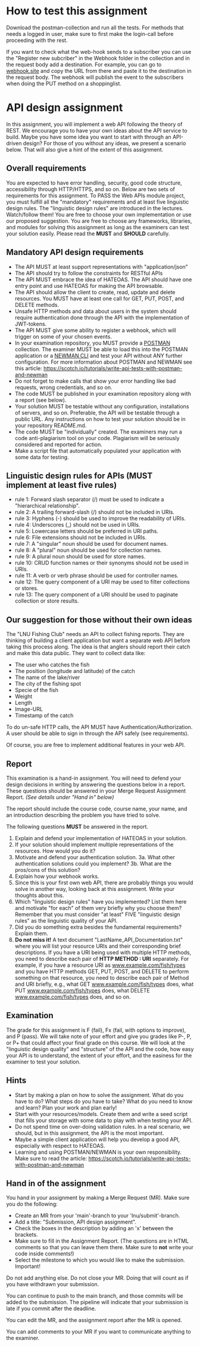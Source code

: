 # How to test this assignment
Download the postman-collection and run all the tests. For methods that needs a logged in user, make sure to first make the login-call before proceeding with the rest. 

If you want to check what the web-hook sends to a subscriber you can use the "Register new subcriber" in the Webhook folder in the collection and in the request body add a destination. For example, you can go to [webhook.site](https://webhook.site/) and copy the URL from there and paste it to the destination in the request body. The webhook will publish the event to the subscribers when doing the PUT method on a shoppinglist.

# API design assignment

In this assignment, you will implement a web API following the theory of REST. We encourage you to have your own ideas about the API service to build. Maybe you have some idea you want to start with through an API-driven design? For those of you without any ideas, we present a scenario below. That will also give a hint of the extent of this assignment.

## Overall requirements

You are expected to have error handling, security, good code structure, accessibility through HTTP/HTTPS, and so on. Below are two sets of requirements for this assignment. To PASS the Web APIs module project, you must fulfill all the "mandatory" requirements and at least five linguistic design rules. The "linguistic design rules" are introduced in the lectures. Watch/follow them! You are free to choose your own implementation or use our proposed suggestion. You are free to choose any frameworks, libraries, and modules for solving this assignment as long as the examiners can test your solution easily. Please read the **MUST** and **SHOULD** carefully.

## Mandatory API design requirements

* The API MUST at least support representations with "application/json"
* The API should try to follow the constraints for RESTful APIs
* The API MUST embrace the idea of HATEOAS. The API should have one entry point and use HATEOAS for making the API browsable.
* The API should allow the client to create, read, update and delete resources. You MUST have at least one call for GET, PUT, POST, and DELETE methods.
* Unsafe HTTP methods and data about users in the system should require authentication done through the API with the implementation of JWT-tokens.
* The API MUST give some ability to register a webhook, which will trigger on some of your chosen events.
* In your examination repository, you MUST provide a [POSTMAN](https://chrome.google.com/webstore/detail/postman/fhbjgbiflinjbdggehcddcbncdddomop) collection. The examiner MUST be able to load this into the POSTMAN application or a [NEWMAN CLI](https://www.getpostman.com/docs/postman/collection_runs/command_line_integration_with_newman) and test your API without ANY further configuration. For more information about POSTMAN and NEWMAN see this article: https://scotch.io/tutorials/write-api-tests-with-postman-and-newman
* Do not forget to make calls that show your error handling like bad requests, wrong credentials, and so on.
* The code MUST be published in your examination repository along with a report (see below).
* Your solution MUST be testable without any configuration, installations of servers, and so on. Preferable, the API will be testable through a public URL. Any instructions on how to test your solution should be in your repository README.md.
* The code MUST be "individually" created. The examiners may run a code anti-plagiarism tool on your code. Plagiarism will be seriously considered and reported for action.
* Make a script file that automatically populated your application with some data for testing.

## Linguistic design rules for APIs (MUST implement at least five rules)

* rule 1: Forward slash separator (/) must be used to indicate a "hierarchical relationship".
* rule 2: A trailing forward-slash (/) should not be included in URIs.
* rule 3: Hyphens (-) should be used to improve the readability of URIs.
* rule 4: Underscores (_) should not be used in URIs.
* rule 5: Lowercase letters should be preferred in URI paths.
* rule 6: File extensions should not be included in URIs.
* rule 7: A "singular" noun should be used for document names.
* rule 8: A "plural" noun should be used for collection names.
* rule 9: A plural noun should be used for store names.
* rule 10: CRUD function names or their synonyms should not be used in URIs.
* rule 11: A verb or verb phrase should be used for controller names.
* rule 12: The query component of a URI may be used to filter collections or stores.
* rule 13: The query component of a URI should be used to paginate collection or store results.

## Our suggestion for those without their own ideas

The "LNU Fishing Club" needs an API to collect fishing reports. They are thinking of building a client application but want a separate web API before taking this process along. The idea is that anglers should report their catch and make this data public. They want to collect data like:

* The user who catches the fish
* The position (longitude and latitude) of the catch
* The name of the lake/river
* The city of the fishing spot
* Specie of the fish
* Weight
* Length
* Image-URL
* Timestamp of the catch

To do un-safe HTTP calls, the API MUST have Authentication/Authorization. A user should be able to sign in through the API safely (see requirements).

Of course, you are free to implement additional features in your web API.

## Report

This examination is a hand-in assignment. You will need to defend your design decisions in writing by answering the questions below in a report. These questions should be answered in your Merge Request Assignment Report. _(See details under "Hand in" below)_

The report should include the course code, course name, your name, and an introduction describing the problem you have tried to solve.

The following questions **MUST** be answered in the report.

1. Explain and defend your implementation of HATEOAS in your solution.
2. If your solution should implement multiple representations of the resources. How would you do it?
3. Motivate and defend your authentication solution.
 3a. What other authentication solutions could you implement?
 3b. What are the pros/cons of this solution?
4. Explain how your webhook works.
5. Since this is your first own web API, there are probably things you would solve in another way, looking back at this assignment. Write your thoughts about this.
6. Which "linguistic design rules" have you implemented? List them here and motivate "for each" of them very briefly why you choose them? Remember that you must consider "at least" FIVE "linguistic design rules" as the linguistic quality of your API.
7. Did you do something extra besides the fundamental requirements? Explain them.
8. **Do not miss it!** A text document "LastName_API_Documentation.txt" where you will list your resource URIs and their corresponding brief descriptions. If you have a URI being used with multiple HTTP methods, you need to describe each pair of **HTTP METHOD : URI** separately. For example, if you have a resource URI as www.example.com/fish/types and you have HTTP methods GET, PUT, POST, and DELETE to perform something on that resource, you need to describe each pair of Method and URI briefly, e.g., what GET www.example.com/fish/types does, what PUT www.example.com/fish/types does, what DELETE www.example.com/fish/types does, and so on.

## Examination

The grade for this assignment is F (fail), Fx (fail, with options to improve), and P (pass). We will take note of your effort and give you grades like P-, P, or P+ that could affect your final grade on this course. 
We will look at the "linguistic design quality" and "structure" of the API and the code, how easy your API is to understand, the extent of your effort, and the easiness for the examiner to test your solution.

## Hints

* Start by making a plan on how to solve the assignment. What do you have to do? What steps do you have to take? What do you need to know and learn? Plan your work and plan early!
* Start with your resources/models. Create them and write a seed script that fills your storage with some data to play with when testing your API.
* Do not spend time on over-doing validation rules. In a real scenario, we should, but in this assignment, the API is the most important.
* Maybe a simple client application will help you develop a good API, especially with respect to HATEOAS.
* Learning and using POSTMAN/NEWMAN is your own responsibility. Make sure to read the article: https://scotch.io/tutorials/write-api-tests-with-postman-and-newman

## Hand in of the assignment

You hand in your assignment by making a Merge Request (MR). Make sure you do the following:

* Create an MR from your 'main'-branch to your 'lnu/submit'-branch.
* Add a title: "Submission, API design assignment".
* Check the boxes in the description by adding an 'x' between the brackets.
* Make sure to fill in the Assignment Report. (The questions are in HTML comments so that you can leave them there. Make sure to **not** write your code inside comments!)
* Select the milestone to which you would like to make the submission. Important!

Do not add anything else. Do not close your MR. Doing that will count as if you have withdrawn your submission.

You can continue to push to the main branch, and those commits will be added to the submission. The pipeline will indicate that your submission is late if you commit after the deadline.

You can edit the MR, and the assignment report after the MR is opened.

You can add comments to your MR if you want to communicate anything to the examiner.
